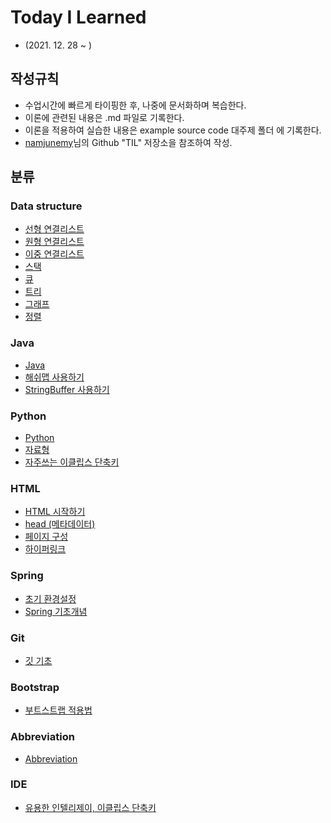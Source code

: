 # Today I Learned
- (2021. 12. 28 ~ )
## 작성규칙
- 수업시간에 빠르게 타이핑한 후, 나중에 문서화하며 복습한다.
- 이론에 관련된 내용은 .md 파일로 기록한다.
- 이론을 적용하여 실습한 내용은 example source code 대주제 폴더 에 기록한다.
- [namjunemy](https://github.com/namjunemy)님의 Github "TIL" 저장소을 참조하여 작성.
## 분류
### Data structure
- [선형 연결리스트](https://github.com/97Fekim/TIL/blob/master/Data%20Structure/1.%20Linked%20list.md)
- [원형 연결리스트](https://github.com/97Fekim/TIL/blob/master/Data%20Structure/2.%20Circular%20linked%20list.md)
- [이중 연결리스트](https://github.com/97Fekim/TIL/blob/master/Data%20Structure/3.%20Doubly%20linked%20list.md)
- [스택](https://github.com/97Fekim/TIL/blob/master/Data%20Structure/4.%20Stack.md)
- [큐](https://github.com/97Fekim/TIL/blob/master/Data%20Structure/5.%20Queue.md)
- [트리](https://github.com/97Fekim/TIL/blob/master/Data%20Structure/6.%20Tree.md)
- [그래프](https://github.com/97Fekim/TIL/blob/master/Data%20Structure/7.%20Gragh.md)
- [정렬](https://github.com/97Fekim/TIL/blob/master/Data%20Structure/8.%20Sort.md)
### Java
- [Java](https://github.com/97Fekim/Java_basic)
- [해쉬맵 사용하기](https://github.com/97Fekim/TIL/blob/master/Java/HashMap.md)
- [StringBuffer 사용하기](https://github.com/97Fekim/TIL/blob/master/Java/StringBuffer.md)
### Python
- [Python](https://github.com/97Fekim/TIL/tree/master/Python)
- [자료형](https://github.com/97Fekim/TIL/blob/master/Python/004.%20Data%20type.md)
- [자주쓰는 이클립스 단축키](https://github.com/97Fekim/TIL/blob/master/Java/%EB%8B%A8%EC%B6%95%ED%82%A4.md)
### HTML
- [HTML 시작하기](https://github.com/97Fekim/TIL/blob/master/HTML/Start%20HTML.md)
- [head (메타데이터)](https://github.com/97Fekim/TIL/blob/master/HTML/Head.md)
- [페이지 구성](https://github.com/97Fekim/TIL/blob/master/HTML/Text%20Fundamentals.md)
- [하이퍼링크](https://github.com/97Fekim/TIL/blob/master/HTML/Hyperlink.md)
### Spring
- [초기 환경설정](https://github.com/97Fekim/TIL/blob/master/Spring/1.%20Setting.md)
- [Spring 기초개념](https://github.com/97Fekim/TIL/blob/master/Spring/3.%20%EC%8A%A4%ED%94%84%EB%A7%81%20%EC%9B%B9%EA%B0%9C%EB%B0%9C%20%EA%B8%B0%EC%B4%88.md)
### Git
- [깃 기초](https://github.com/97Fekim/TIL/blob/master/Git/1.%20Git%20Basic.md)
### Bootstrap
- [부트스트랩 적용법](https://github.com/97Fekim/TIL/blob/master/Bootstrap/fundamental.md)
### Abbreviation
- [Abbreviation](https://github.com/97Fekim/TIL/blob/master/Abbreviation/001.%20Abbreviation.md)
### IDE
- [유용한 인텔리제이, 이클립스 단축키](https://github.com/97Fekim/TIL/blob/master/Java/%EB%8B%A8%EC%B6%95%ED%82%A4.md)
